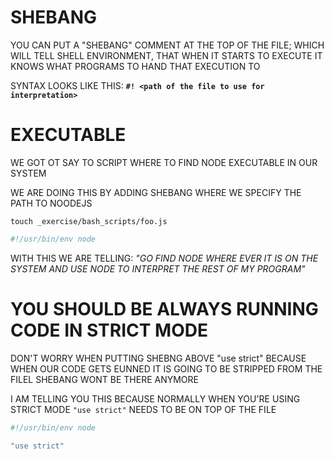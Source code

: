 # SHEBANG

YOU CAN PUT A "SHEBANG" COMMENT AT THE TOP OF THE FILE; WHICH WILL TELL SHELL ENVIRONMENT, THAT WHEN IT STARTS TO EXECUTE IT KNOWS WHAT PROGRAMS TO HAND THAT EXECUTION TO 

SYNTAX LOOKS LIKE THIS: **`#! <path of the file to use for interpretation>`**

# EXECUTABLE

WE GOT OT SAY TO SCRIPT WHERE TO FIND NODE EXECUTABLE IN OUR SYSTEM

WE ARE DOING THIS BY ADDING SHEBANG WHERE WE SPECIFY THE PATH TO NOODEJS

```
touch _exercise/bash_scripts/foo.js
```

```js
#!/usr/bin/env node
```

WITH THIS WE ARE TELLING: *"GO FIND NODE WHERE EVER IT IS ON THE SYSTEM AND USE NODE TO INTERPRET THE REST OF MY PROGRAM"*

# YOU SHOULD BE ALWAYS RUNNING CODE IN STRICT MODE

DON'T WORRY WHEN PUTTING SHEBNG ABOVE "use strict" BECAUSE WHEN OUR CODE GETS EUNNED IT IS GOING TO BE STRIPPED FROM THE FILEL SHEBANG WONT BE THERE ANYMORE

I AM TELLING YOU THIS BECAUSE NORMALLY WHEN YOU'RE USING STRICT MODE `"use strict"` NEEDS TO BE ON TOP OF THE FILE

```js
#!/usr/bin/env node

"use strict"
```
